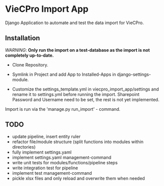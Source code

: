 # VieCPro Import App

Django Application to automate and test the data import for VieCPro.

## Installation
*WARNING*: **Only run the import on a test-database as the import is not completely up-to-date.**

- Clone Repository.

- Symlink in Project and add App to Installed-Apps in django-settings-module. 

- Customize the settings_template.yml in viecpro_import_app/settings and rename it to settings.yml before running the import. 
Sharepoint Password and Username need to be set, the rest is not yet implemented.


Import is run via the 'manage.py run_import' - command.

## TODO

- update pipeline, insert entity ruler
- refactor file/module structure (split functions into modules within directories)
- fully implement settings.yaml
- implement settings.yaml management-command
- write unit tests for modules/functions/pipeline steps
- write integration test for pipeline
- implement test management-command
- pickle xlsx files and only reload and overwrite them when needed